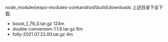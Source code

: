 node_modules\expo-modules-core\android\build\downloads
上述目录下会下载:
 -  boost_1_76_0.tar.gz  124m
 -  double-conversion-1.1.6.tar.gz  6m
 -  folly-2021.07.22.00.tar.gz  4m

